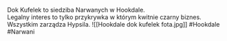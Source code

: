 Dok Kufelek to siedziba Narwanych w Hookdale.  
Legalny interes to tylko przykrywka w którym kwitnie czarny biznes.  
Wszystkim zarządza Hypsila.
![[Hookdale dok kufelek fota.jpg]]
#Hookdale #Narwani
